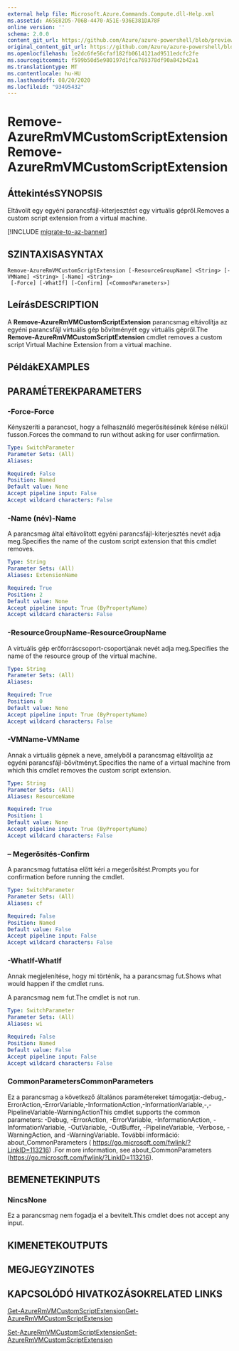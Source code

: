 ```yaml
---
external help file: Microsoft.Azure.Commands.Compute.dll-Help.xml
ms.assetid: A65E82D5-706B-4470-A51E-936E381DA78F
online version: ''
schema: 2.0.0
content_git_url: https://github.com/Azure/azure-powershell/blob/preview/src/ResourceManager/Compute/Stack/Commands.Compute/help/Remove-AzureRmVMCustomScriptExtension.md
original_content_git_url: https://github.com/Azure/azure-powershell/blob/preview/src/ResourceManager/Compute/Stack/Commands.Compute/help/Remove-AzureRmVMCustomScriptExtension.md
ms.openlocfilehash: 1e2dc6fe56cfaf182fb0614121ad9511edcfc2fe
ms.sourcegitcommit: f599b50d5e980197d1fca769378df90a842b42a1
ms.translationtype: MT
ms.contentlocale: hu-HU
ms.lasthandoff: 08/20/2020
ms.locfileid: "93495432"
---
```

# <span data-ttu-id="aa014-101">Remove-AzureRmVMCustomScriptExtension</span><span class="sxs-lookup"><span data-stu-id="aa014-101">Remove-AzureRmVMCustomScriptExtension</span></span>

## <span data-ttu-id="aa014-102">Áttekintés</span><span class="sxs-lookup"><span data-stu-id="aa014-102">SYNOPSIS</span></span>
<span data-ttu-id="aa014-103">Eltávolít egy egyéni parancsfájl-kiterjesztést egy virtuális gépről.</span><span class="sxs-lookup"><span data-stu-id="aa014-103">Removes a custom script extension from a virtual machine.</span></span>

[!INCLUDE [migrate-to-az-banner](../../includes/migrate-to-az-banner.md)]

## <span data-ttu-id="aa014-104">SZINTAXISA</span><span class="sxs-lookup"><span data-stu-id="aa014-104">SYNTAX</span></span>

```
Remove-AzureRmVMCustomScriptExtension [-ResourceGroupName] <String> [-VMName] <String> [-Name] <String>
 [-Force] [-WhatIf] [-Confirm] [<CommonParameters>]
```

## <span data-ttu-id="aa014-105">Leírás</span><span class="sxs-lookup"><span data-stu-id="aa014-105">DESCRIPTION</span></span>
<span data-ttu-id="aa014-106">A **Remove-AzureRmVMCustomScriptExtension** parancsmag eltávolítja az egyéni parancsfájl virtuális gép bővítményét egy virtuális gépről.</span><span class="sxs-lookup"><span data-stu-id="aa014-106">The **Remove-AzureRmVMCustomScriptExtension** cmdlet removes a custom script Virtual Machine Extension from a virtual machine.</span></span>

## <span data-ttu-id="aa014-107">Példák</span><span class="sxs-lookup"><span data-stu-id="aa014-107">EXAMPLES</span></span>

## <span data-ttu-id="aa014-108">PARAMÉTEREK</span><span class="sxs-lookup"><span data-stu-id="aa014-108">PARAMETERS</span></span>

### <span data-ttu-id="aa014-109">-Force</span><span class="sxs-lookup"><span data-stu-id="aa014-109">-Force</span></span>
<span data-ttu-id="aa014-110">Kényszeríti a parancsot, hogy a felhasználó megerősítésének kérése nélkül fusson.</span><span class="sxs-lookup"><span data-stu-id="aa014-110">Forces the command to run without asking for user confirmation.</span></span>

```yaml
Type: SwitchParameter
Parameter Sets: (All)
Aliases: 

Required: False
Position: Named
Default value: None
Accept pipeline input: False
Accept wildcard characters: False
```

### <span data-ttu-id="aa014-111">-Name (név)</span><span class="sxs-lookup"><span data-stu-id="aa014-111">-Name</span></span>
<span data-ttu-id="aa014-112">A parancsmag által eltávolított egyéni parancsfájl-kiterjesztés nevét adja meg.</span><span class="sxs-lookup"><span data-stu-id="aa014-112">Specifies the name of the custom script extension that this cmdlet removes.</span></span>

```yaml
Type: String
Parameter Sets: (All)
Aliases: ExtensionName

Required: True
Position: 2
Default value: None
Accept pipeline input: True (ByPropertyName)
Accept wildcard characters: False
```

### <span data-ttu-id="aa014-113">-ResourceGroupName</span><span class="sxs-lookup"><span data-stu-id="aa014-113">-ResourceGroupName</span></span>
<span data-ttu-id="aa014-114">A virtuális gép erőforráscsoport-csoportjának nevét adja meg.</span><span class="sxs-lookup"><span data-stu-id="aa014-114">Specifies the name of the resource group of the virtual machine.</span></span>

```yaml
Type: String
Parameter Sets: (All)
Aliases: 

Required: True
Position: 0
Default value: None
Accept pipeline input: True (ByPropertyName)
Accept wildcard characters: False
```

### <span data-ttu-id="aa014-115">-VMName</span><span class="sxs-lookup"><span data-stu-id="aa014-115">-VMName</span></span>
<span data-ttu-id="aa014-116">Annak a virtuális gépnek a neve, amelyből a parancsmag eltávolítja az egyéni parancsfájl-bővítményt.</span><span class="sxs-lookup"><span data-stu-id="aa014-116">Specifies the name of a virtual machine from which this cmdlet removes the custom script extension.</span></span>

```yaml
Type: String
Parameter Sets: (All)
Aliases: ResourceName

Required: True
Position: 1
Default value: None
Accept pipeline input: True (ByPropertyName)
Accept wildcard characters: False
```

### <span data-ttu-id="aa014-117">– Megerősítés</span><span class="sxs-lookup"><span data-stu-id="aa014-117">-Confirm</span></span>
<span data-ttu-id="aa014-118">A parancsmag futtatása előtt kéri a megerősítést.</span><span class="sxs-lookup"><span data-stu-id="aa014-118">Prompts you for confirmation before running the cmdlet.</span></span>

```yaml
Type: SwitchParameter
Parameter Sets: (All)
Aliases: cf

Required: False
Position: Named
Default value: False
Accept pipeline input: False
Accept wildcard characters: False
```

### <span data-ttu-id="aa014-119">-WhatIf</span><span class="sxs-lookup"><span data-stu-id="aa014-119">-WhatIf</span></span>
<span data-ttu-id="aa014-120">Annak megjelenítése, hogy mi történik, ha a parancsmag fut.</span><span class="sxs-lookup"><span data-stu-id="aa014-120">Shows what would happen if the cmdlet runs.</span></span>

<span data-ttu-id="aa014-121">A parancsmag nem fut.</span><span class="sxs-lookup"><span data-stu-id="aa014-121">The cmdlet is not run.</span></span>

```yaml
Type: SwitchParameter
Parameter Sets: (All)
Aliases: wi

Required: False
Position: Named
Default value: False
Accept pipeline input: False
Accept wildcard characters: False
```

### <span data-ttu-id="aa014-122">CommonParameters</span><span class="sxs-lookup"><span data-stu-id="aa014-122">CommonParameters</span></span>
<span data-ttu-id="aa014-123">Ez a parancsmag a következő általános paramétereket támogatja:-debug,-ErrorAction,-ErrorVariable,-InformationAction,-InformationVariable,-,-PipelineVariable-WarningAction</span><span class="sxs-lookup"><span data-stu-id="aa014-123">This cmdlet supports the common parameters: -Debug, -ErrorAction, -ErrorVariable, -InformationAction, -InformationVariable, -OutVariable, -OutBuffer, -PipelineVariable, -Verbose, -WarningAction, and -WarningVariable.</span></span> <span data-ttu-id="aa014-124">További információ: about_CommonParameters ( https://go.microsoft.com/fwlink/?LinkID=113216) .</span><span class="sxs-lookup"><span data-stu-id="aa014-124">For more information, see about_CommonParameters (https://go.microsoft.com/fwlink/?LinkID=113216).</span></span>

## <span data-ttu-id="aa014-125">BEMENETEK</span><span class="sxs-lookup"><span data-stu-id="aa014-125">INPUTS</span></span>

### <span data-ttu-id="aa014-126">Nincs</span><span class="sxs-lookup"><span data-stu-id="aa014-126">None</span></span>
<span data-ttu-id="aa014-127">Ez a parancsmag nem fogadja el a bevitelt.</span><span class="sxs-lookup"><span data-stu-id="aa014-127">This cmdlet does not accept any input.</span></span>

## <span data-ttu-id="aa014-128">KIMENETEK</span><span class="sxs-lookup"><span data-stu-id="aa014-128">OUTPUTS</span></span>

## <span data-ttu-id="aa014-129">MEGJEGYZI</span><span class="sxs-lookup"><span data-stu-id="aa014-129">NOTES</span></span>

## <span data-ttu-id="aa014-130">KAPCSOLÓDÓ HIVATKOZÁSOK</span><span class="sxs-lookup"><span data-stu-id="aa014-130">RELATED LINKS</span></span>

[<span data-ttu-id="aa014-131">Get-AzureRmVMCustomScriptExtension</span><span class="sxs-lookup"><span data-stu-id="aa014-131">Get-AzureRmVMCustomScriptExtension</span></span>](./Get-AzureRmVMCustomScriptExtension.md)

[<span data-ttu-id="aa014-132">Set-AzureRmVMCustomScriptExtension</span><span class="sxs-lookup"><span data-stu-id="aa014-132">Set-AzureRmVMCustomScriptExtension</span></span>](./Set-AzureRmVMCustomScriptExtension.md)
